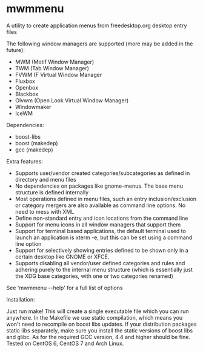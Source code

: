 # mwmmenu
A utility to create application menus from freedesktop.org desktop entry files

The following window managers are supported (more may be added in the future):
* MWM (Motif Window Manager)
* TWM (Tab Window Manager)
* FVWM (F Virtual Window Manager
* Fluxbox
* Openbox
* Blackbox
* Olvwm (Open Look Virtual Window Manager)
* Windowmaker
* IceWM

Dependencies:
* boost-libs
* boost (makedep)
* gcc (makedep) 

Extra features:
* Supports user/vendor created categories/subcategories as defined in
  directory and menu files
* No dependencies on packages like gnome-menus. The base menu structure is
  defined internally
* Most operations defined in menu files, such an entry inclusion/exclusion
  or category mergers are also available as command line options. No need to
  mess with XML
* Define non-standard entry and icon locations from the command line
* Support for menu icons in all window managers that support them
* Support for terminal based applications, the default terminal used to launch
  an application is xterm -e, but this can be set using a command line option
* Support for selectively showing entries defined to be shown only in a certain
  desktop like GNOME or XFCE.
* Supports disabling all vendor/user defined categories and rules and adhering
  purely to the internal menu structure (which is essentially just the XDG base
  categories, with one or two categories renamed)

See 'mwmmenu --help' for a full list of options

Installation:

Just run make! This will create a single executable file which you can run
anywhere. In the Makefile we use static compilation, which means you won't
need to recompile on boost libs updates. If your distribution packages static
libs separately, make sure you install the static versions of boost libs and
glibc. As for the required GCC version, 4.4 and higher should be fine. Tested
on CentOS 6, CentOS 7 and Arch Linux.
